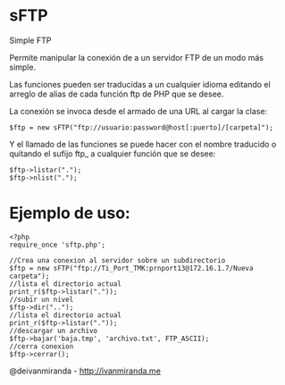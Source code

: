 # sFTP
Simple FTP

Permite manipular la conexión de a un servidor FTP de un modo más simple.

Las funciones pueden ser traducidas a un cualquier idioma editando el arreglo de alias de cada función ftp de PHP que se desee.

La conexión se invoca desde el armado de una URL al cargar la clase:
```
$ftp = new sFTP("ftp://usuario:password@host[:puerto]/[carpeta]");
```
Y el llamado de las funciones se puede hacer con el nombre traducido o quitando el sufijo ftp_ a cualquier función que se desee:

```
$ftp->listar(".");
$ftp->nlist(".");
```

# Ejemplo de uso:

```
<?php
require_once 'sftp.php';

//Crea una conexion al servidor sobre un subdirectorio
$ftp = new sFTP("ftp://Ti_Port_TMK:prnport13@172.16.1.7/Nueva carpeta");
//lista el directorio actual
print_r($ftp->listar("."));
//subir un nivel
$ftp->dir("..");
//lista el directorio actual
print_r($ftp->listar("."));
//descargar un archivo
$ftp->bajar('baja.tmp', 'archivo.txt', FTP_ASCII);
//cerra conexion
$ftp->cerrar();
```

@deivanmiranda - http://ivanmiranda.me

